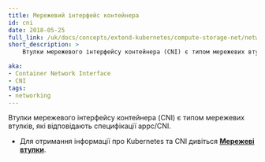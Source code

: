 ```yaml
---
title: Мережевий інтерфейс контейнера
id: cni
date: 2018-05-25
full_link: /uk/docs/concepts/extend-kubernetes/compute-storage-net/network-plugins/
short_description: >
    Втулки мережевого інтерфейсу контейнера (CNI) є типом мережевих втулків, які відповідають специфікації appc/CNI.

aka:
- Container Network Interface
- CNI
tags:
- networking 
---
```


Втулки мережевого інтерфейсу контейнера (CNI) є типом мережевих втулків, які відповідають специфікації appc/CNI.

<!--more-->

* Для отримання інформації про Kubernetes та CNI дивіться [**Мережеві втулки**](/uk/docs/concepts/extend-kubernetes/compute-storage-net/network-plugins/).
